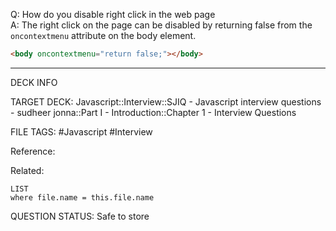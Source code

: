 Q: How do you disable right click in the web page  
A: The right click on the page can be disabled by returning false from the `oncontextmenu` attribute on the body element.
```html
<body oncontextmenu="return false;"></body>
```
<!--ID: 1693596687933-->

---

DECK INFO

TARGET DECK: Javascript::Interview::SJIQ - Javascript interview questions - sudheer jonna::Part I - Introduction::Chapter 1 - Interview Questions

FILE TAGS: #Javascript #Interview

Reference:

Related:

```dataview
LIST
where file.name = this.file.name
```

QUESTION STATUS: Safe to store